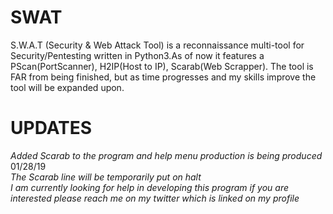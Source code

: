 # SWAT
S.W.A.T (Security &amp; Web Attack Tool) is a reconnaissance multi-tool for Security/Pentesting written in Python3.As of now it features a PScan(PortScanner), H2IP(Host to IP), Scarab(Web Scrapper). The tool is FAR from being finished, but as time progresses and my skills improve the tool will be expanded upon.
# UPDATES #
*Added Scarab to the program and help menu production is being produced*                                                                           
 01/28/19                                                                                                                                            
*The Scarab line will be temporarily put on halt*                                                                                                              
*I am currently looking for help in developing this program if you are interested please reach me on my twitter which is linked on my profile*
